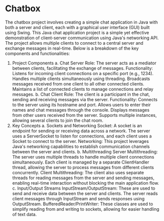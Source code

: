 # Chatbox
The chatbox project involves creating a simple chat application in Java with both a server and client, each with a graphical user interface (GUI) built using Swing.
This Java chat application project is a simple yet effective demonstration of client-server communication using Java's networking API. The project allows multiple clients to connect to a central server and exchange messages in real-time. Below is a breakdown of the key components and functionalities:

1. Project Components
a. Chat Server
Role: The server acts as a mediator between clients, facilitating the exchange of messages.
Functionality:
Listens for incoming client connections on a specific port (e.g., 1234).
Handles multiple clients simultaneously using threading.
Broadcasts messages received from one client to all other connected clients.
Maintains a list of connected clients to manage connections and relay messages.
b. Chat Client
Role: The client is a participant in the chat, sending and receiving messages via the server.
Functionality:
Connects to the server using its hostname and port.
Allows users to enter their names and chat messages through the console.
Displays messages from other users received from the server.
Supports multiple instances, allowing several clients to join the chat room.
2. Key Concepts
a. Sockets and Networking
Socket: A socket is an endpoint for sending or receiving data across a network. The server uses a ServerSocket to listen for connections, and each client uses a Socket to connect to the server.
Networking: This project leverages Java's networking capabilities to establish communication channels between the server and clients.
b. Multithreading
Server Multithreading: The server uses multiple threads to handle multiple client connections simultaneously. Each client is managed by a separate ClientHandler thread, allowing the server to process messages from different clients concurrently.
Client Multithreading: The client also uses separate threads for reading messages from the server and sending messages, enabling real-time interaction without blocking the main application flow.
c. Input/Output Streams
InputStream/OutputStream: These are used to send and receive data between the server and clients. The server reads client messages through InputStream and sends responses using OutputStream.
BufferedReader/PrintWriter: These classes are used to simplify reading from and writing to sockets, allowing for easier handling of text data.
